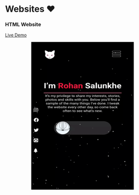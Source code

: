 
# Websites ❤️

### HTML Website
[Live Demo](https://prachit.ml)

<p align="center">
  <img src="html.gif"/>
</p>

